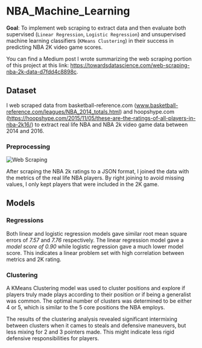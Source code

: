 # NBA_Machine_Learning
**Goal**: 
To implement web scraping to extract data and then evaluate both supervised (```Linear Regression```, ```Logistic Regression```) and unsupervised machine learning classifiers (```KMeans Clustering```) in their success in predicting NBA 2K video game scores.

You can find a Medium post I wrote summarizing the web scraping portion of this project at this link: https://towardsdatascience.com/web-scraping-nba-2k-data-d7fdd4c8898c. 

## Dataset

I web scraped data from basketball-reference.com (www.basketball-reference.com/leagues/NBA_2014_totals.html) and hoopshype.com (https://hoopshype.com/2015/11/05/these-are-the-ratings-of-all-players-in-nba-2k16/) to extract real life NBA and NBA 2k video game data between 2014 and 2016.

### Preprocessing

![Web Scraping](https://miro.medium.com/max/1400/1*mldbTJKcExM6zH7B9BSohQ.png)

After scraping the NBA 2k ratings to a JSON format, I joined the data with the metrics of the real life NBA players. By right joining to avoid missing values, I only kept players that were included in the 2K game.

## Models

### Regressions

Both linear and logistic regression models gave similar root mean square errors of *7.57* and *7.76* respectively. The linear regression model gave a *model score of 0.90* while logistic regression gave a much lower model score. This indicates a linear problem set with high correlation between metrics and 2K rating.

### Clustering

A KMeans Clustering model was used to cluster positions and explore if players truly made plays according to their position or if being a generalist was common. The optimal number of clusters was determined to be either 4 or 5, which is similar to the 5 core positions the NBA employs. 

The results of the clustering analysis revealed significant intermixing between clusters when it cames to steals and defensive maneuvers, but less mixing for 2 and 3 pointers made. This might indicate less rigid defensive responsibilities for players.



